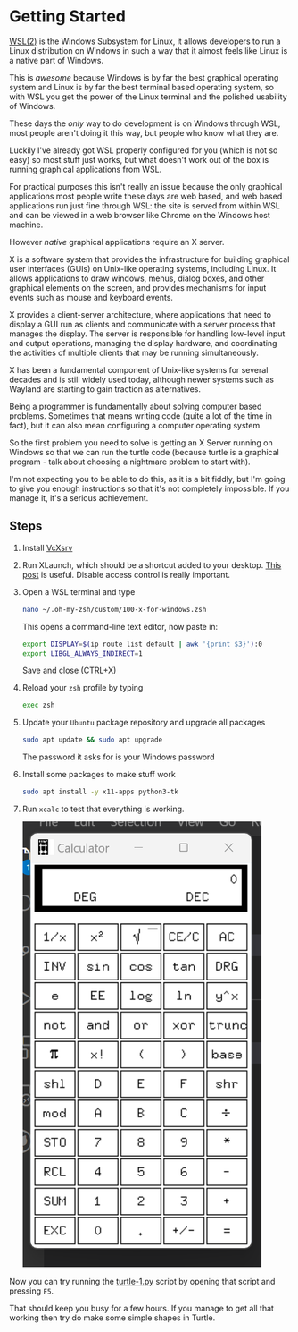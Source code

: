 # Getting Started

[WSL(2)](https://learn.microsoft.com/en-us/windows/wsl/about) is the Windows Subsystem for Linux, it allows developers to run a Linux distribution on Windows in such a way that it almost feels like Linux is a native part of Windows.

This is _awesome_ because Windows is by far the best graphical operating system and Linux is by far the best terminal based operating system, so with WSL you get the power of the Linux terminal and the polished usability of Windows.

These days the _only_ way to do development is on Windows through WSL, most people aren't doing it this way, but people who know what they are.

Luckily I've already got WSL properly configured for you (which is not so easy) so most stuff just works, but what doesn't work out of the box is running graphical applications from WSL.

For practical purposes this isn't really an issue because the only graphical applications most people write these days are web based, and web based applications run just fine through WSL: the site is served from within WSL and can be viewed in a web browser like Chrome on the Windows host machine.

However _native_ graphical applications require an X server.

X is a software system that provides the infrastructure for building graphical user interfaces (GUIs) on Unix-like operating systems, including Linux. It allows applications to draw windows, menus, dialog boxes, and other graphical elements on the screen, and provides mechanisms for input events such as mouse and keyboard events.

X provides a client-server architecture, where applications that need to display a GUI run as clients and communicate with a server process that manages the display. The server is responsible for handling low-level input and output operations, managing the display hardware, and coordinating the activities of multiple clients that may be running simultaneously.

X has been a fundamental component of Unix-like systems for several decades and is still widely used today, although newer systems such as Wayland are starting to gain traction as alternatives.

Being a programmer is fundamentally about solving computer based problems. Sometimes that means writing code (quite a lot of the time in fact), but it can also mean configuring a computer operating system.

So the first problem you need to solve is getting an X Server running on Windows so that we can run the turtle code (because turtle is a graphical program - talk about choosing a nightmare problem to start with).

I'm not expecting you to be able to do this, as it is a bit fiddly, but I'm going to give you enough instructions so that it's not completely impossible. If you manage it, it's a serious achievement.

## Steps

1. Install [VcXsrv](https://sourceforge.net/projects/vcxsrv/)
1. Run XLaunch, which should be a shortcut added to your desktop. [This post](https://github.com/microsoft/WSL/issues/4106#issuecomment-502920377) is useful. Disable access control is really important.
1. Open a WSL terminal and type
   
   ```sh
   nano ~/.oh-my-zsh/custom/100-x-for-windows.zsh
   ```

   This opens a command-line text editor, now paste in:

   ```sh
   export DISPLAY=$(ip route list default | awk '{print $3}'):0
   export LIBGL_ALWAYS_INDIRECT=1
   ```

   Save and close (CTRL+X)
1. Reload your `zsh` profile by typing
   ```sh
   exec zsh
   ```
1. Update your `Ubuntu` package repository and upgrade all packages
   ```sh
   sudo apt update && sudo apt upgrade
   ```
   The password it asks for is your Windows password
1. Install some packages to make stuff work
   ```sh
   sudo apt install -y x11-apps python3-tk
   ```
1. Run `xcalc` to test that everything is working.
   
   ![xcalc](assets/xcalc.png "XCALC")

Now you can try running the [turtle-1.py](turtle-1.py) script by opening that script and pressing `F5`.

That should keep you busy for a few hours. If you manage to get all that working then try do make some simple shapes in Turtle.